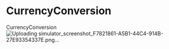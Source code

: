 # CurrencyConversion
CurrencyConversion
![Uploading simulator_screenshot_F7821861-A5B1-44C4-914B-27E93354337E.png…]()
